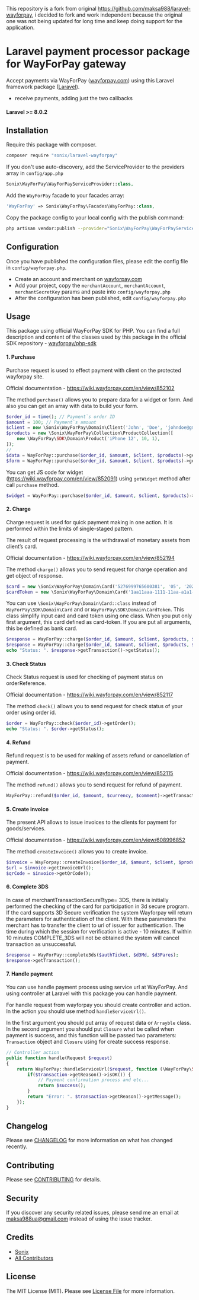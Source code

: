 This repository is a fork from original https://github.com/maksa988/laravel-wayforpay, i decided to fork and work independent because the original one was not being updated for long time and keep doing support for the application.

# Laravel payment processor package for WayForPay gateway

Accept payments via WayForPay ([wayforpay.com](https://wayforpay.com/)) using this Laravel framework package ([Laravel](https://laravel.com)).

- receive payments, adding just the two callbacks

#### Laravel >= 8.0.2

## Installation

Require this package with composer.

``` bash
composer require "sonix/laravel-wayforpay"
```

If you don't use auto-discovery, add the ServiceProvider to the providers array in `config/app.php`

```php
Sonix\WayForPay\WayForPayServiceProvider::class,
```

Add the `WayForPay` facade to your facades array:

```php
'WayForPay' => Sonix\WayForPay\Facades\WayForPay::class,
```

Copy the package config to your local config with the publish command:
``` bash
php artisan vendor:publish --provider="Sonix\WayForPay\WayForPayServiceProvider"
```

## Configuration

Once you have published the configuration files, please edit the config file in `config/wayforpay.php`.

- Create an account and merchant on [wayforpay.com](http://wayforpay.com)
- Add your project, copy the `merchantAccount`, `merchantAccount`, `merchantSecretKey` params and paste into `config/wayforpay.php`
- After the configuration has been published, edit `config/wayforpay.php`
 
## Usage

This package using official WayForPay SDK for PHP. You can find a full description and content of the classes used by this package in the official SDK repository - [wayforpay/php-sdk](https://github.com/wayforpay/php-sdk)

#### 1. Purchase

Purchase request is used to effect payment with client on the protected wayforpay site.

Official documentation - https://wiki.wayforpay.com/en/view/852102

The method `purchase()` allows you to prepare data for a widget or form. And also you can get an array with data to build your form.

```php
$order_id = time(); // Payment`s order ID
$amount = 100; // Payment`s amount
$client = new \Sonix\WayForPay\Domain\Client('John', 'Doe', 'johndoe@gmail.com');
$products = new \Sonix\WayForPay\Collection\ProductCollection([
    new \WayForPay\SDK\Domain\Product('iPhone 12', 10, 1),
]);
//
$data = WayForPay::purchase($order_id, $amount, $client, $products)->getData(); // Array of data for using to create your own form.
$form = WayForPay::purchase($order_id, $amount, $client, $products)->getAsString($submitText = 'Pay', $buttonClass = 'btn btn-primary'); // Get html form as string
```

You can get JS code for widget (https://wiki.wayforpay.com/en/view/852091) using `getWidget` method after call `purchase` method.

```php
$widget = WayForPay::purchase($order_id, $amount, $client, $products)->getWidget($callbackJsFunction = null, $buttonText = 'Pay', $buttonClass = 'btn btn-primary'); // Get html form as string
```

#### 2. Charge

Charge request is used for quick payment making in one action. It is performed within the limits of single-staged pattern.

The result of request processing is the withdrawal of monetary assets from client’s card.

Official documentation - https://wiki.wayforpay.com/en/view/852194

The method `charge()` allows you to send request for charge operation and get object of response.

```php
$card = new \Sonix\WayForPay\Domain\Card('5276999765600381', '05', '2021', '237', 'JOHN DOU');
$cardToken = new \Sonix\WayForPay\Domain\Card('1aa11aaa-1111-11aa-a1a1-0000a00a00aa');
```

You can use `\Sonix\WayForPay\Domain\Card::class` instead of `WayForPay\SDK\Domain\Card` and or `WayForPay\SDK\Domain\CardToken`. This class simplify input card and card token using one class.
When you put only first argument, this card defined as card-token. If you are put all arguments, this be defined as bank card.

```php
$response = WayForPay::charge($order_id, $amount, $client, $products, $card);
$response = WayForPay::charge($order_id, $amount, $client, $products, $cardToken);
echo "Status: ". $response->getTransaction()->getStatus();
```

#### 3. Check Status

Check Status  request is used for checking of payment status on orderReference. 

Official documentation - https://wiki.wayforpay.com/en/view/852117

The method `check()` allows you to send request for check status of your order using order id.

```php
$order = WayForPay::check($order_id)->getOrder();
echo "Status: ". $order->getStatus();
```

#### 4. Refund

Refund  request is to be used for making of assets refund or cancellation of payment.

Official documentation - https://wiki.wayforpay.com/en/view/852115

The method `refund()` allows you to send request for refund of payment.

```php
WayForPay::refund($order_id, $amount, $currency, $comment)->getTransactionStatus();
```

#### 5. Create invoice

The present API allows to issue invoices to the clients for payment for goods/services.

Official documentation - https://wiki.wayforpay.com/en/view/608996852

The method `createInvoice()` allows you to create invoice.

```php
$invoice = WayForpay::createInvoice($order_id, $amount, $client, $products);
$url = $invoice->getInvoiceUrl();
$qrCode = $invoice->getQrCode();
```

#### 6. Complete 3DS

In case of merchantTransactionSecureTtype= 3DS, there is initially performed the checking of the card for participation in 3d secure program.
If the card supports 3D Secure  verification the system Wayforpay will return the parameters for authentication of the client.
With these parameters the merchant has to transfer the client to url of issuer for authentication. 
The time during which the session for verification is active - 10 minutes. If within 10 minutes COMPLETE_3DS will not be obtained the system will cancel transaction as unsuccessful.

```php
$response = WayForPay::complete3ds($authTicket, $d3Md, $d3Pares);
$response->getTransaction();
```

#### 7. Handle payment

You can use handle payment process using service url at WayForPay. And using controller at Laravel with this package you can handle payment.

For handle request from wayforpay you should create controller and action. In the action you should use method `handleServiceUrl()`.

In the first argument you should put array of request data or `Arrayble` class. In the second argument you should put `Closure` what be called when payment is success, and this function will be passed two parameters:
`Transaction` object and `Closure` using for create success response.

```php
// Controller action
public function handle(Request $request)
{
    return WayForPay::handleServiceUrl($request, function (\WayForPay\SDK\Domain\Transaction $transaction, $success) {
        if($transaction->getReason()->isOK()) {
            // Payment confirmation process and etc...
            return $success();
        }
        return "Error: ". $transaction->getReason()->getMessage();
    });
}
```

## Changelog

Please see [CHANGELOG](CHANGELOG.md) for more information on what has changed recently.

## Contributing

Please see [CONTRIBUTING](CONTRIBUTING.md) for details.

## Security

If you discover any security related issues, please send me an email at maksa988ua@gmail.com instead of using the issue tracker.

## Credits

- [Sonix](https://github.com/YasMax91)
- [All Contributors](../../contributors)

## License

The MIT License (MIT). Please see [License File](LICENSE.md) for more information.
